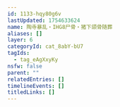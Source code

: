 ```yaml
---
id: 1133-hqy80g6v
lastUpdated: 1754633624
name: 陶寺暴乱・IHG8尸骨・猪下颌骨随葬
aliases: []
layer: 6
categoryId: cat_8abY-bU7
tagIds:
  - tag_eAgXxyKy
nsfw: false
parent: ""
relatedEntries: []
timelineEvents: []
titledLinks: []
---
```


